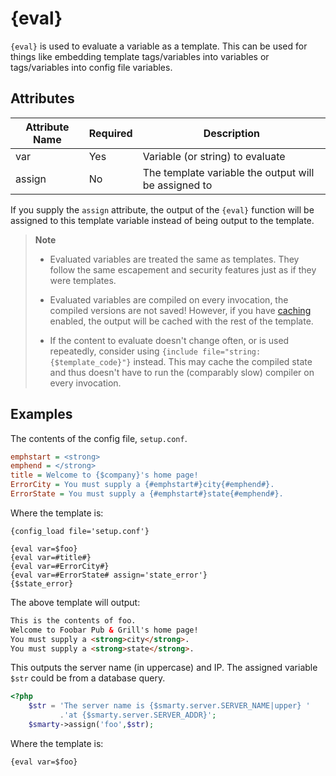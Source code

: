 # {eval}

`{eval}` is used to evaluate a variable as a template. This can be used
for things like embedding template tags/variables into variables or
tags/variables into config file variables.

## Attributes

| Attribute Name | Required | Description                                          |
|----------------|----------|------------------------------------------------------|
| var            | Yes      | Variable (or string) to evaluate                     |
| assign         | No       | The template variable the output will be assigned to |

If you supply the `assign` attribute, the output of the `{eval}`
function will be assigned to this template variable instead of being
output to the template.

> **Note**
>
> -   Evaluated variables are treated the same as templates. They follow
>     the same escapement and security features just as if they were
>     templates.
>
> -   Evaluated variables are compiled on every invocation, the compiled
>     versions are not saved! However, if you have [caching](../../programmers/caching.md)
>     enabled, the output will be cached with the rest of the template.
>
> -   If the content to evaluate doesn't change often, or is used
>     repeatedly, consider using
>     `{include file="string:{$template_code}"}` instead. This may cache
>     the compiled state and thus doesn't have to run the (comparably
>     slow) compiler on every invocation.

## Examples

The contents of the config file, `setup.conf`.

```ini
emphstart = <strong>
emphend = </strong>
title = Welcome to {$company}'s home page!
ErrorCity = You must supply a {#emphstart#}city{#emphend#}.
ErrorState = You must supply a {#emphstart#}state{#emphend#}.
```

Where the template is:

```smarty
{config_load file='setup.conf'}

{eval var=$foo}
{eval var=#title#}
{eval var=#ErrorCity#}
{eval var=#ErrorState# assign='state_error'}
{$state_error}
```
      
The above template will output:

```html
This is the contents of foo.
Welcome to Foobar Pub & Grill's home page!
You must supply a <strong>city</strong>.
You must supply a <strong>state</strong>.
```

This outputs the server name (in uppercase) and IP. The assigned
variable `$str` could be from a database query.

```php
<?php
    $str = 'The server name is {$smarty.server.SERVER_NAME|upper} '
           .'at {$smarty.server.SERVER_ADDR}';
    $smarty->assign('foo',$str);
```

Where the template is:

```smarty
{eval var=$foo}
```
